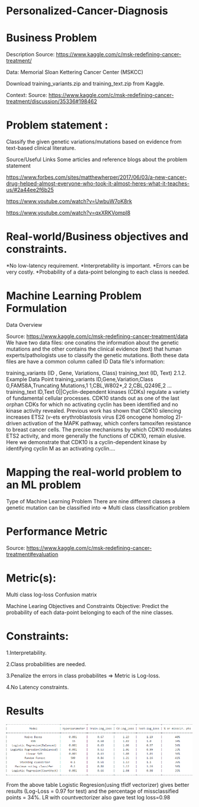 # Personalized-Cancer-Diagnosis

# Business Problem

Description
Source: https://www.kaggle.com/c/msk-redefining-cancer-treatment/

Data: Memorial Sloan Kettering Cancer Center (MSKCC)

Download training_variants.zip and training_text.zip from Kaggle.

Context:
Source: https://www.kaggle.com/c/msk-redefining-cancer-treatment/discussion/35336#198462

# Problem statement :
Classify the given genetic variations/mutations based on evidence from text-based clinical literature.

Source/Useful Links
Some articles and reference blogs about the problem statement

https://www.forbes.com/sites/matthewherper/2017/06/03/a-new-cancer-drug-helped-almost-everyone-who-took-it-almost-heres-what-it-teaches-us/#2a44ee2f6b25

https://www.youtube.com/watch?v=UwbuW7oK8rk

https://www.youtube.com/watch?v=qxXRKVompI8

# Real-world/Business objectives and constraints.

*No low-latency requirement.
*Interpretability is important.
*Errors can be very costly.
*Probability of a data-point belonging to each class is needed.

# Machine Learning Problem Formulation

Data Overview

Source: https://www.kaggle.com/c/msk-redefining-cancer-treatment/data
We have two data files: one conatins the information about the genetic mutations and the other contains the clinical evidence (text) that human experts/pathologists use to classify the genetic mutations.
Both these data files are have a common column called ID
Data file's information:

training_variants (ID , Gene, Variations, Class)
training_text (ID, Text)
2.1.2. Example Data Point
training_variants
ID,Gene,Variation,Class
0,FAM58A,Truncating Mutations,1
1,CBL,W802*,2
2,CBL,Q249E,2
...
training_text
ID,Text
0||Cyclin-dependent kinases (CDKs) regulate a variety of fundamental cellular processes. CDK10 stands out as one of the last orphan CDKs for which no activating cyclin has been identified and no kinase activity revealed. Previous work has shown that CDK10 silencing increases ETS2 (v-ets erythroblastosis virus E26 oncogene homolog 2)-driven activation of the MAPK pathway, which confers tamoxifen resistance to breast cancer cells. The precise mechanisms by which CDK10 modulates ETS2 activity, and more generally the functions of CDK10, remain elusive. Here we demonstrate that CDK10 is a cyclin-dependent kinase by identifying cyclin M as an activating cyclin....

# Mapping the real-world problem to an ML problem

Type of Machine Learning Problem
There are nine different classes a genetic mutation can be classified into => Multi class classification problem


# Performance Metric
Source: https://www.kaggle.com/c/msk-redefining-cancer-treatment#evaluation

# Metric(s):

Multi class log-loss
Confusion matrix

Machine Learing Objectives and Constraints
Objective: Predict the probability of each data-point belonging to each of the nine classes.

# Constraints:

1.Interpretability.

2.Class probabilities are needed.

3.Penalize the errors in class probabilites => Metric is Log-loss.

4.No Latency constraints.

# Results
![alt text](https://github.com/Krrish3398/Personalized-Cancer-Diagnosis/blob/master/Result.png)



 From the above table Logistic Regresion(using tfidf vectorizer) gives better results (Log-Loss = 0.97 for test) and the percentage of missclassified points = 34%.
 LR with countvectorizer also gave test log loss=0.98
